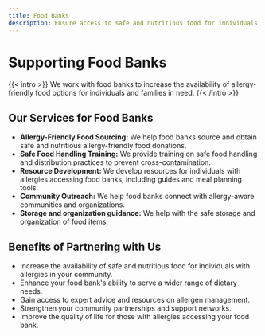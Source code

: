 ```yaml
---
title: Food Banks
description: Ensure access to safe and nutritious food for individuals with allergies in need.
---
```


# Supporting Food Banks

{{< intro >}}
We work with food banks to increase the availability of allergy-friendly food options for individuals and families in need.
{{< /intro >}}

## Our Services for Food Banks

* **Allergy-Friendly Food Sourcing:** We help food banks source and obtain safe and nutritious allergy-friendly food donations.
* **Safe Food Handling Training:** We provide training on safe food handling and distribution practices to prevent cross-contamination.
* **Resource Development:** We develop resources for individuals with allergies accessing food banks, including guides and meal planning tools.
* **Community Outreach:** We help food banks connect with allergy-aware communities and organizations.
* **Storage and organization guidance:** We help with the safe storage and organization of food items.

## Benefits of Partnering with Us

* Increase the availability of safe and nutritious food for individuals with allergies in your community.
* Enhance your food bank's ability to serve a wider range of dietary needs.
* Gain access to expert advice and resources on allergen management.
* Strengthen your community partnerships and support networks.
* Improve the quality of life for those with allergies accessing your food bank.

